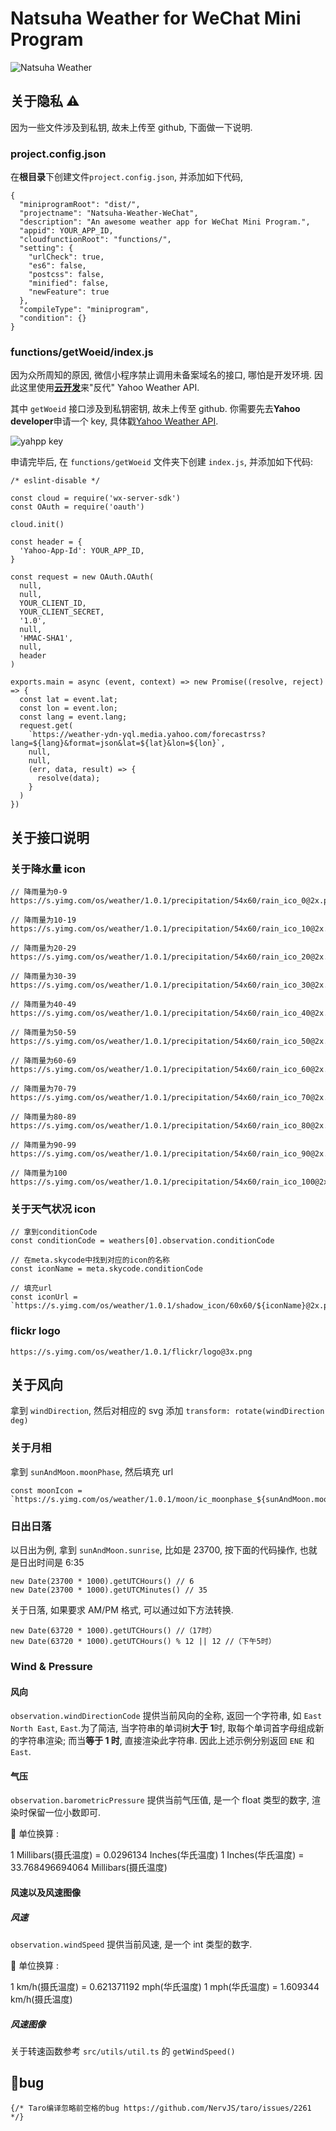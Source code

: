 # Natsuha Weather for WeChat Mini Program

![Natsuha Weather](https://yancey-assets.oss-cn-beijing.aliyuncs.com/natsuha_344.jpg)

## 关于隐私 ⚠️

因为一些文件涉及到私钥, 故未上传至 github, 下面做一下说明.

### project.config.json

在**根目录**下创建文件`project.config.json`, 并添加如下代码,

    {
      "miniprogramRoot": "dist/",
      "projectname": "Natsuha-Weather-WeChat",
      "description": "An awesome weather app for WeChat Mini Program.",
      "appid": YOUR_APP_ID,
      "cloudfunctionRoot": "functions/",
      "setting": {
        "urlCheck": true,
        "es6": false,
        "postcss": false,
        "minified": false,
        "newFeature": true
      },
      "compileType": "miniprogram",
      "condition": {}
    }

### functions/getWoeid/index.js

因为众所周知的原因, 微信小程序禁止调用未备案域名的接口, 哪怕是开发环境.
因此这里使用[**云开发**](https://developers.weixin.qq.com/miniprogram/dev/wxcloud/basis/getting-started.html)来"反代"
Yahoo Weather API.

其中 `getWoeid` 接口涉及到私钥密钥, 故未上传至 github. 你需要先去**Yahoo developer**申请一个 key, 具体戳[Yahoo Weather API](https://developer.yahoo.com/weather/).

![yahpp key](https://yancey-assets.oss-cn-beijing.aliyuncs.com/Jietu20190221-135157.jpg)

申请完毕后, 在 `functions/getWoeid` 文件夹下创建 `index.js`, 并添加如下代码:

    /* eslint-disable */

    const cloud = require('wx-server-sdk')
    const OAuth = require('oauth')

    cloud.init()

    const header = {
      'Yahoo-App-Id': YOUR_APP_ID,
    }

    const request = new OAuth.OAuth(
      null,
      null,
      YOUR_CLIENT_ID,
      YOUR_CLIENT_SECRET,
      '1.0',
      null,
      'HMAC-SHA1',
      null,
      header
    )

    exports.main = async (event, context) => new Promise((resolve, reject) => {
      const lat = event.lat;
      const lon = event.lon;
      const lang = event.lang;
      request.get(
        `https://weather-ydn-yql.media.yahoo.com/forecastrss?lang=${lang}&format=json&lat=${lat}&lon=${lon}`,
        null,
        null,
        (err, data, result) => {
          resolve(data);
        }
      )
    })


## 关于接口说明

### 关于降水量 icon

    // 降雨量为0-9
    https://s.yimg.com/os/weather/1.0.1/precipitation/54x60/rain_ico_0@2x.png

    // 降雨量为10-19
    https://s.yimg.com/os/weather/1.0.1/precipitation/54x60/rain_ico_10@2x.png

    // 降雨量为20-29
    https://s.yimg.com/os/weather/1.0.1/precipitation/54x60/rain_ico_20@2x.png

    // 降雨量为30-39
    https://s.yimg.com/os/weather/1.0.1/precipitation/54x60/rain_ico_30@2x.png

    // 降雨量为40-49
    https://s.yimg.com/os/weather/1.0.1/precipitation/54x60/rain_ico_40@2x.png

    // 降雨量为50-59
    https://s.yimg.com/os/weather/1.0.1/precipitation/54x60/rain_ico_50@2x.png

    // 降雨量为60-69
    https://s.yimg.com/os/weather/1.0.1/precipitation/54x60/rain_ico_60@2x.png

    // 降雨量为70-79
    https://s.yimg.com/os/weather/1.0.1/precipitation/54x60/rain_ico_70@2x.png

    // 降雨量为80-89
    https://s.yimg.com/os/weather/1.0.1/precipitation/54x60/rain_ico_80@2x.png

    // 降雨量为90-99
    https://s.yimg.com/os/weather/1.0.1/precipitation/54x60/rain_ico_90@2x.png

    // 降雨量为100
    https://s.yimg.com/os/weather/1.0.1/precipitation/54x60/rain_ico_100@2x.png

### 关于天气状况 icon

    // 拿到conditionCode
    const conditionCode = weathers[0].observation.conditionCode

    // 在meta.skycode中找到对应的icon的名称
    const iconName = meta.skycode.conditionCode

    // 填充url
    const iconUrl = `https://s.yimg.com/os/weather/1.0.1/shadow_icon/60x60/${iconName}@2x.png`

### flickr logo

    https://s.yimg.com/os/weather/1.0.1/flickr/logo@3x.png

## 关于风向

拿到 `windDirection`, 然后对相应的 svg 添加 `transform: rotate(windDirection deg)`

### 关于月相

拿到 `sunAndMoon.moonPhase`, 然后填充 url

    const moonIcon = `https://s.yimg.com/os/weather/1.0.1/moon/ic_moonphase_${sunAndMoon.moonPhase}@3x.png`

### 日出日落

以日出为例, 拿到 `sunAndMoon.sunrise`, 比如是 23700, 按下面的代码操作, 也就是日出时间是 6:35

    new Date(23700 * 1000).getUTCHours() // 6
    new Date(23700 * 1000).getUTCMinutes() // 35

关于日落, 如果要求 AM/PM 格式, 可以通过如下方法转换.

    new Date(63720 * 1000).getUTCHours() //（17时）
    new Date(63720 * 1000).getUTCHours() % 12 || 12 //（下午5时）

### Wind & Pressure

#### 风向

`observation.windDirectionCode` 提供当前风向的全称, 返回一个字符串,
如 `East North East`, `East`.为了简洁, 当字符串的单词树**大于 1**时,
取每个单词首字母组成新的字符串渲染; 而当**等于 1 时**, 直接渲染此字符串.
因此上述示例分别返回 `ENE` 和 `East`.

#### 气压

`observation.barometricPressure` 提供当前气压值, 是一个 float 类型的数字, 渲染时保留一位小数即可.

🔁 单位换算 :

1 Millibars(摄氏温度) = 0.0296134 Inches(华氏温度)
1 Inches(华氏温度) = 33.768496694064 Millibars(摄氏温度)

#### 风速以及风速图像

##### 风速

`observation.windSpeed` 提供当前风速, 是一个 int 类型的数字.

🔁 单位换算 :

1 km/h(摄氏温度) = 0.621371192 mph(华氏温度)
1 mph(华氏温度) = 1.609344 km/h(摄氏温度)

##### 风速图像

关于转速函数参考 `src/utils/util.ts` 的 `getWindSpeed()`

## 🐛bug

    {/* Taro编译忽略前空格的bug https://github.com/NervJS/taro/issues/2261 */}
